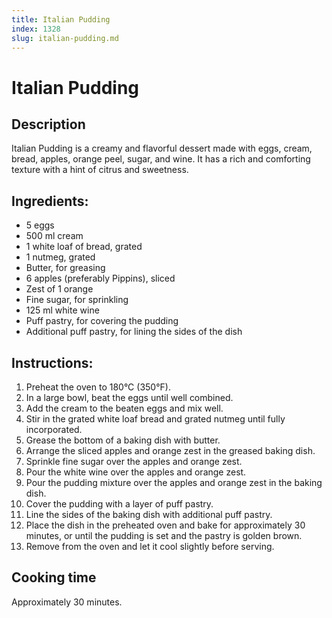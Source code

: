 ```yaml
---
title: Italian Pudding
index: 1328
slug: italian-pudding.md
---
```


# Italian Pudding

## Description
Italian Pudding is a creamy and flavorful dessert made with eggs, cream, bread, apples, orange peel, sugar, and wine. It has a rich and comforting texture with a hint of citrus and sweetness.

## Ingredients:
- 5 eggs
- 500 ml cream
- 1 white loaf of bread, grated
- 1 nutmeg, grated
- Butter, for greasing
- 6 apples (preferably Pippins), sliced
- Zest of 1 orange
- Fine sugar, for sprinkling
- 125 ml white wine
- Puff pastry, for covering the pudding
- Additional puff pastry, for lining the sides of the dish

## Instructions:
1. Preheat the oven to 180°C (350°F).
2. In a large bowl, beat the eggs until well combined.
3. Add the cream to the beaten eggs and mix well.
4. Stir in the grated white loaf bread and grated nutmeg until fully incorporated.
5. Grease the bottom of a baking dish with butter.
6. Arrange the sliced apples and orange zest in the greased baking dish.
7. Sprinkle fine sugar over the apples and orange zest.
8. Pour the white wine over the apples and orange zest.
9. Pour the pudding mixture over the apples and orange zest in the baking dish.
10. Cover the pudding with a layer of puff pastry.
11. Line the sides of the baking dish with additional puff pastry.
12. Place the dish in the preheated oven and bake for approximately 30 minutes, or until the pudding is set and the pastry is golden brown.
13. Remove from the oven and let it cool slightly before serving.

## Cooking time
Approximately 30 minutes.